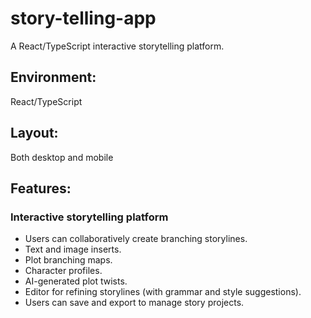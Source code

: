 # story-telling-app
A React/TypeScript interactive storytelling platform.

## Environment:
React/TypeScript

## Layout:
Both desktop and mobile

## Features:
### Interactive storytelling platform
- Users can collaboratively create branching storylines.
- Text and image inserts.
- Plot branching maps.
- Character profiles.
- AI-generated plot twists.
- Editor for refining storylines (with grammar and style suggestions).
- Users can save and export to manage story projects.
